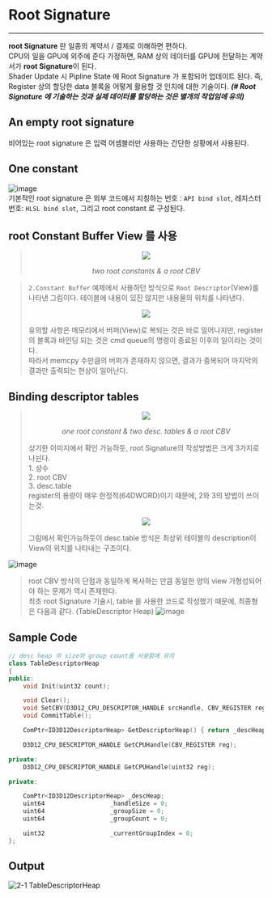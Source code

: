 # Root Signature
---
**root Signature** 란 일종의 계약서 / 결제로 이해하면 편하다. <br>
CPU의 일을 GPU에 외주에 준다 가정하면, RAM 상의 데이터를 GPU에 전달하는 계약서가 **root Signature**이 된다. <br>
Shader Update 시 Pipline State 에 Root Signature 가 포함되어 업데이트 된다. 즉, Register 상의 할당한 data 블록을 어떻게 활용할 것 인지에 대한 기술이다. ***(# Root Signature 에 기술하는 것과 실제 데이터를 할당하는 것은 별개의 작업임에 유의)***
## An empty root signature
비어있는 root signature 은 입력 어셈블러만 사용하는 간단한 상황에서 사용된다.

## One constant
![image](https://github.com/RushBsite/DirectX/assets/28249906/74349156-0c28-47a9-a34a-14d69af3e153)<br>
기본적인 root signature 은 외부 코드에서 지칭하는 번호 : `API bind slot`, 레지스터 번호: `HLSL bind slot`, 그리고 root constant 로 구성된다. 

## root Constant Buffer View 를 사용
> <p align="center"><img src="https://github.com/RushBsite/DirectX/assets/28249906/0887f78b-e455-441f-a9d4-fce487c36912"></p>
> <p align="center"><em>two root constants & a root CBV</em></p>

> ``2.Constant Buffer`` 예제에서 사용하던 방식으로 `Root Descriptor`(View)를 나타낸 그림이다. 테이블에 내용이 있진 않지만 내용물의 위치를 나타낸다.
> <p align="center"><img src="https://github.com/RushBsite/DirectX/assets/28249906/583e7ece-71ae-46bc-acc1-057e659c6f20"></p>
> 유의할 사항은 메모리에서 버퍼(View)로 복되는 것은 바로 일어나지만, register의 블록과 바인딩 되는 것은 cmd queue의 명령이 종료된 이후의 일이라는 것이다.<br>
> 따라서 memcpy 수만큼의 버퍼가 존재하지 않으면, 결과가 중복되어 마지막의 결과만 출력되는 현상이 일어난다.

## Binding descriptor tables
><p align="center"><img src="https://github.com/RushBsite/DirectX/assets/28249906/eb3cdaed-cea0-44a2-9c43-103f2ebe5170"></p>
> <p align="center"><em>one root constant & two desc. tables & a root CBV </em></p>
>상기한 이미지에서 확인 가능하듯, root Signature의 작성방법은 크게 3가지로 나뉜다. <br>
>1. 상수 <br>
>2. root CBV <br>
>3. desc.table <br>
>register의 용량이 매우 한정적(64DWORD)이기 때문에, 2와 3의 방법이 쓰이는것.<br>
><p align="center"><img src="https://github.com/RushBsite/DirectX/assets/28249906/a9e62430-8a3f-4619-b223-89f28215c019"></p>
>그림에서 확인가능하듯이 desc.table 방식은 최상위 테이블의 description이 View의 위치를 나타내는 구조이다.
![image](https://github.com/RushBsite/DirectX/assets/28249906/a27d160d-b64b-4148-90cc-4d56fe160312)
> root CBV 방식의 단점과 동일하게 복사하는 만큼 동일한 양의 view 가형성되어야 하는 문제가 역시 존재한다.<br>
> 최초 root Signature 기술시, table 을 사용한 코드로 작성했기 때문에, 최종형은 다음과 같다. (TableDescriptor Heap)
> ![image](https://github.com/RushBsite/DirectX/assets/28249906/4f5ff1e1-9476-452e-b7b0-333e145c2cf2)


## Sample Code
```Cpp
// desc heap 의 size와 group count를 사용함에 유의
class TableDescriptorHeap
{
public:
	void Init(uint32 count);

	void Clear();
	void SetCBV(D3D12_CPU_DESCRIPTOR_HANDLE srcHandle, CBV_REGISTER reg);
	void CommitTable();

	ComPtr<ID3D12DescriptorHeap> GetDescriptorHeap() { return _descHeap; }

	D3D12_CPU_DESCRIPTOR_HANDLE GetCPUHandle(CBV_REGISTER reg);

private:
	D3D12_CPU_DESCRIPTOR_HANDLE GetCPUHandle(uint32 reg);

private:

	ComPtr<ID3D12DescriptorHeap> _descHeap;
	uint64					_handleSize = 0;
	uint64					_groupSize = 0;
	uint64					_groupCount = 0;

	uint32					_currentGroupIndex = 0;
};
```

## Output
![2-1 TableDescriptorHeap](https://github.com/RushBsite/DirectX/assets/28249906/c21c0a76-1cd1-45ce-af36-6376487ca9ca)
